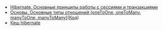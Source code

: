 - <a href="https://habr.com/post/271115/">Hibernate. Основные принципы работы с сессиями и транзакциями</a>
- <a href="https://vk.com/feed?section=likes&z=video-111905078_456245176%2F5300f62e3061720306%2Fpl_post_-111905078_23896">Основы. Основные типы отношений (oneToOne, oneToMany, manyToOne, manyToMany)</a>(<a href="https://github.com/DenisPavlov/work_project/tree/master/hibernate/src/main/java/com/geekbrains/geekchange/hibernate">Код</a>)
- <a href="https://www.youtube.com/watch?v=0s48OsEbIU0&feature=youtu.be">Кеш hibernate</a>